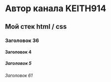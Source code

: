 # Автор канала KEITH914
## Мой стек html / css
### Заголовок 36
#### Заголовок 4
##### Заголовок 5
###### Заголовок 61

